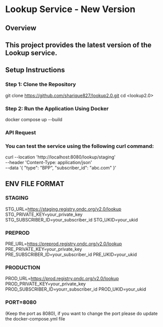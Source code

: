 # Lookup Service - New Version

## Overview

## This project provides the latest version of the Lookup service.

## Setup Instructions

### Step 1: Clone the Repository

git clone <https://github.com/sharique827/lookup2.0.git>
cd <lookup2.0>


### Step 2: Run the Application Using Docker
docker compose up --build


### API Request

### You can test the service using the following curl command:
curl --location 'http://localhost:8080/lookup/staging' \
--header 'Content-Type: application/json' \
--data '{ "type": "BPP", "subscriber_id": "abc.com" }'



## ENV FILE FORMAT

### STAGING
STG_URL=https://staging.registry.ondc.org/v2.0/lookup
STG_PRIVATE_KEY=your_private_key
STG_SUBSCRIBER_ID=your_subscriber_id
STG_UKID=your_ukid


### PREPROD
PRE_URL=https://preprod.registry.ondc.org/v2.0/lookup
PRE_PRIVATE_KEY=your_private_key
PRE_SUBSCRIBER_ID=your_subscriber_id
PRE_UKID=your_ukid


### PRODUCTION
PROD_URL=https://prod.registry.ondc.org/v2.0/lookup
PROD_PRIVATE_KEY=your_private_key
PROD_SUBSCRIBER_ID=yourr_subscriber_id
PROD_UKID=your_ukid



### PORT=8080 
(Keep the port as 8080), if you want to change the port please do update the  docker-compose.yml file